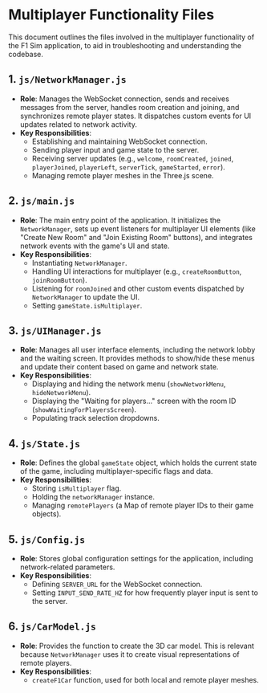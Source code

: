 # Multiplayer Functionality Files

This document outlines the files involved in the multiplayer functionality of the F1 Sim application, to aid in troubleshooting and understanding the codebase.

## 1. `js/NetworkManager.js`
- **Role**: Manages the WebSocket connection, sends and receives messages from the server, handles room creation and joining, and synchronizes remote player states. It dispatches custom events for UI updates related to network activity.
- **Key Responsibilities**:
    - Establishing and maintaining WebSocket connection.
    - Sending player input and game state to the server.
    - Receiving server updates (e.g., `welcome`, `roomCreated`, `joined`, `playerJoined`, `playerLeft`, `serverTick`, `gameStarted`, `error`).
    - Managing remote player meshes in the Three.js scene.

## 2. `js/main.js`
- **Role**: The main entry point of the application. It initializes the `NetworkManager`, sets up event listeners for multiplayer UI elements (like "Create New Room" and "Join Existing Room" buttons), and integrates network events with the game's UI and state.
- **Key Responsibilities**:
    - Instantiating `NetworkManager`.
    - Handling UI interactions for multiplayer (e.g., `createRoomButton`, `joinRoomButton`).
    - Listening for `roomJoined` and other custom events dispatched by `NetworkManager` to update the UI.
    - Setting `gameState.isMultiplayer`.

## 3. `js/UIManager.js`
- **Role**: Manages all user interface elements, including the network lobby and the waiting screen. It provides methods to show/hide these menus and update their content based on game and network state.
- **Key Responsibilities**:
    - Displaying and hiding the network menu (`showNetworkMenu`, `hideNetworkMenu`).
    - Displaying the "Waiting for players..." screen with the room ID (`showWaitingForPlayersScreen`).
    - Populating track selection dropdowns.

## 4. `js/State.js`
- **Role**: Defines the global `gameState` object, which holds the current state of the game, including multiplayer-specific flags and data.
- **Key Responsibilities**:
    - Storing `isMultiplayer` flag.
    - Holding the `networkManager` instance.
    - Managing `remotePlayers` (a Map of remote player IDs to their game objects).

## 5. `js/Config.js`
- **Role**: Stores global configuration settings for the application, including network-related parameters.
- **Key Responsibilities**:
    - Defining `SERVER_URL` for the WebSocket connection.
    - Setting `INPUT_SEND_RATE_HZ` for how frequently player input is sent to the server.

## 6. `js/CarModel.js`
- **Role**: Provides the function to create the 3D car model. This is relevant because `NetworkManager` uses it to create visual representations of remote players.
- **Key Responsibilities**:
    - `createF1Car` function, used for both local and remote player meshes.